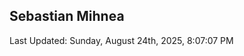 <h2>Sebastian Mihnea</h2>

<!--RECENT_ACTIVITY:start-->
<!--RECENT_ACTIVITY:end-->
<!--RECENT_ACTIVITY:last_update-->
Last Updated: Sunday, August 24th, 2025, 8:07:07 PM
<!--RECENT_ACTIVITY:last_update_end-->

<!---LOL-STATS-START-HERE--->
<!---LOL-STATS-END-HERE--->
